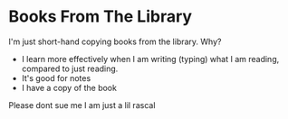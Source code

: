 # Books From The Library

I'm just short-hand copying books from the library. Why?
* I learn more effectively when I am writing (typing) what I am reading, compared to just reading.
* It's good for notes
* I have a copy of the book

Please dont sue me I am just a lil rascal
